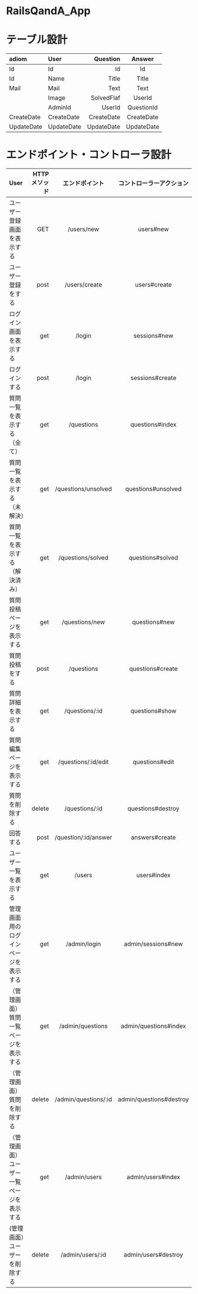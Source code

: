 # RailsQandA_App

# テーブル設計
| adiom      |    User    |  Question  |   Answer   |
|:-----------|:-----------|-----------:|:----------:|
| Id         | Id         | Id         | Id         |
| Id         | Name       | Title      | Title      |
| Mail       | Mail       | Text       | Text       |
|            | Image      | SolvedFlaf | UserId     |
|            | AdminId    | UserId     | QuestionId |
| CreateDate | CreateDate | CreateDate | CreateDate |
| UpdateDate | UpdateDate | UpdateDate | UpdateDate |


# エンドポイント・コントローラ設計
|    User                                |  HTTPメソッド  |          エンドポイント   |  コントローラーアクション      |
|:---------------------------------------|--------------:|:----------------------:|:---------------------------:|
| ユーザー登録画面を表示する                 | GET            | /users/new            | users#new	                |
| ユーザー登録をする                       | post            | /users/create         | users#create                |
|  ログイン画面を表示する                    | get            | /login                | sessions#new                |
| ログインする                            | post            | /login                | sessions#create                |
| 質問一覧を表示する（全て）                | get             | /questions            | questions#index                |
| 質問一覧を表示する（未解決）              | get             | /questions/unsolved | questions#unsolved                |
| 質問一覧を表示する（解決済み）            | get             | /questions/solved   |  questions#solved               |
| 質問投稿ページを表示する                 | get             | /questions/new       | questions#new                  |
| 質問投稿をする			  | post            | /questions     |  questions#create               |
| 質問詳細を表示する	                 | get              | /questions/:id        |  questions#show               |
| 質問編集ページを表示する		| get              | /questions/:id/edit   |  questions#edit               |
| 質問を削除する                        | delete           | /questions/:id        |  questions#destroy               |
| 回答する                             | post             | /question/:id/answer  |  answers#create               |
| ユーザー一覧を表示する                 | get              | /users               |  users#index                    |
| 管理画面用のログインページを表示する     | get               | /admin/login         | admin/sessions#new                |
| （管理画面）質問一覧ページを表示する     | get               | /admin/questions  | admin/questions#index                |
| （管理画面）質問を削除する		 | delete             | /admin/questions/:id | admin/questions#destroy                |
| （管理画面）ユーザー一覧ページを表示する  |get                | /admin/users         |  admin/users#index               |
| (管理画面）ユーザーを削除する          | delete             | /admin/users/:id     |  admin/users#destroy               |

		

			
			
			
			


	
		

